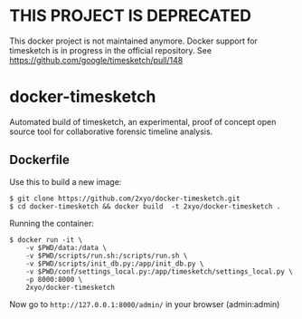 THIS PROJECT IS DEPRECATED
=======================================

This docker project is not maintained anymore. Docker support for timesketch is in progress in the official repository. See https://github.com/google/timesketch/pull/148

docker-timesketch 
=======================================

Automated build of timesketch, an experimental, proof of concept open source tool for collaborative forensic timeline analysis.

Dockerfile
----------
Use this to build a new image:

	$ git clone https://github.com/2xyo/docker-timesketch.git
    $ cd docker-timesketch && docker build  -t 2xyo/docker-timesketch .

Running the container:

    $ docker run -it \
        -v $PWD/data:/data \
        -v $PWD/scripts/run.sh:/scripts/run.sh \
        -v $PWD/scripts/init_db.py:/app/init_db.py \
        -v $PWD/conf/settings_local.py:/app/timesketch/settings_local.py \
        -p 8000:8000 \
        2xyo/docker-timesketch



Now go to `http://127.0.0.1:8000/admin/` in your browser (admin:admin)
